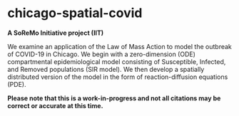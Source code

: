 # chicago-spatial-covid
**A SoReMo Initiative project (IIT)**

We examine an application of the Law of Mass Action to model the outbreak of COVID-19 in Chicago.
We begin with a zero-dimension (ODE) compartmental epidemiological model consisting of Susceptible, Infected, and Removed populations (SIR model).
We then develop a spatially distributed version of the model in the form of reaction-diffusion equations (PDE).

**Please note that this is a work-in-progress and not all citations may be correct or accurate at this time.**
